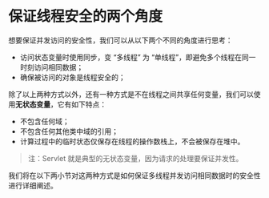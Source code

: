 # 保证线程安全的两个角度

想要保证并发访问的安全性，我们可以从以下两个不同的角度进行思考：

- 访问状态变量时使用同步，变 “多线程” 为 “单线程”，即避免多个线程在同一时刻访问相同数据；
- 确保被访问的对象是线程安全的；

除了以上两种方式以外，还有一种方式是不在线程之间共享任何变量，我们可以使用**无状态变量**，它有如下特点：

- 不包含任何域；
- 不包含任何其他类中域的引用；
- 计算过程中的临时状态仅保存在线程的操作数栈上，不会被保存在堆中。

> 注：Servlet 就是典型的无状态变量，因为请求的处理要保证并发性。

我们将在以下两小节对这两种方式是如何保证多线程并发访问相同数据时的安全性进行详细阐述。
